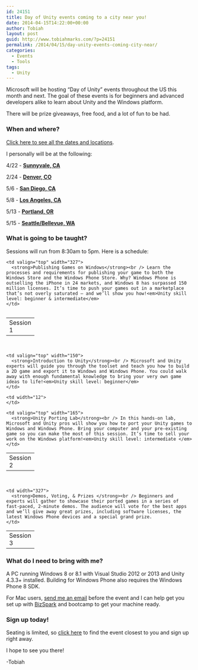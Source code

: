 ```yaml
---
id: 24151
title: Day of Unity events coming to a city near you!
date: 2014-04-15T14:22:00+00:00
author: Tobiah
layout: post
guid: http://www.tobiahmarks.com/?p=24151
permalink: /2014/04/15/day-unity-events-coming-city-near/
categories:
  - Events
  - Tools
tags:
  - Unity
---
```

Microsoft will be hosting “Day of Unity” events throughout the US this month and next. The goal of these events is for beginners and advanced developers alike to learn about Unity and the Windows platform.

There will be prize giveaways, free food, and a lot of fun to be had.<!--more-->

### When and where?

[Click here to see all the dates and locations](http://www.microsoft.com/click/services/Redirect2.ashx?CR_CC=200377282).

I personally will be at the following:

4/22 - [**Sunnyvale, CA**](http://www.microsoft.com/click/services/Redirect2.ashx?CR_CC=200377282&CR_EAC=300153864)

2/24 - [**Denver, CO**](http://www.microsoft.com/click/services/Redirect2.ashx?CR_CC=200377282&CR_EAC=300153865)

5/6 - [**San Diego, CA**](http://www.microsoft.com/click/services/Redirect2.ashx?CR_CC=200377282&CR_EAC=300153866)

5/8 - [**Los Angeles, CA**](http://www.microsoft.com/click/services/Redirect2.ashx?CR_CC=200377282&CR_EAC=300153867)

5/13 - [**Portland, OR**](http://www.microsoft.com/click/services/Redirect2.ashx?CR_CC=200377282&CR_EAC=300153868)

5/15 - [**Seattle/Bellevue, WA**](http://www.microsoft.com/click/services/Redirect2.ashx?CR_CC=200377282&CR_EAC=300153869)

### What is going to be taught?

Sessions will run from 8:30am to 5pm. Here is a schedule:

<table width="397" border="0" cellspacing="0" cellpadding="0" align="left">
  <tr>
    <td valign="top" width="60">
      Session 1
    </td>
    
    <td valign="top" width="327">
      <strong>Publishing Games on Windows</strong><br /> Learn the processes and requirements for publishing your game to both the Windows Store and the Windows Phone Store. Why? Windows Phone is outselling the iPhone in 24 markets, and Windows 8 has surpassed 150 million licenses. It’s time to push your games out in a marketplace that’s not overly saturated – and we’ll show you how!<em>Unity skill level: beginner & intermediate</em>
    </td>
  </tr>
</table>

&nbsp;

<table width="397" border="0" cellspacing="0" cellpadding="0">
  <tr>
    <td valign="top" width="60">
      Session 2
    </td>
    
    <td valign="top" width="150">
      <strong>Introduction to Unity</strong><br /> Microsoft and Unity experts will guide you through the toolset and teach you how to build a 2D game and export it to Windows and Windows Phone. You could walk away with enough fundamental knowledge to bring your very own game ideas to life!<em>Unity skill level: beginner</em>
    </td>
    
    <td width="12">
    </td>
    
    <td valign="top" width="165">
      <strong>Unity Porting Lab</strong><br /> In this hands-on lab, Microsoft and Unity pros will show you how to port your Unity games to Windows and Windows Phone. Bring your computer and your pre-existing game so you can make the most of this session. It’s time to sell your work on the Windows platform!<em>Unity skill level: intermediate </em>
    </td>
  </tr>
</table>

&nbsp;

<table width="397" border="0" cellspacing="0" cellpadding="0">
  <tr>
    <td valign="top" width="60">
      Session 3
    </td>
    
    <td width="327">
      <strong>Demos, Voting, & Prizes </strong><br /> Beginners and experts will gather to showcase their ported games in a series of fast-paced, 2-minute demos. The audience will vote for the best apps and we’ll give away great prizes, including software licenses, the latest Windows Phone devices and a special grand prize.
    </td>
  </tr>
</table>

### What do I need to bring with me?

A PC running Windows 8 or 8.1 with Visual Studio 2012 or 2013 and Unity 4.3.3+ installed. Building for Windows Phone also requires the Windows Phone 8 SDK.

For Mac users, [send me an email](http://www.tobiahmarks.com/contact/ "Contact") before the event and I can help get you set up with [BizSpark](http://www.microsoft.com/click/services/Redirect2.ashx?CR_CC=200260977) and bootcamp to get your machine ready.

### Sign up today!

Seating is limited, so [click here](http://www.microsoft.com/click/services/Redirect2.ashx?CR_CC=200377282) to find the event closest to you and sign up right away.

I hope to see you there!

-Tobiah
